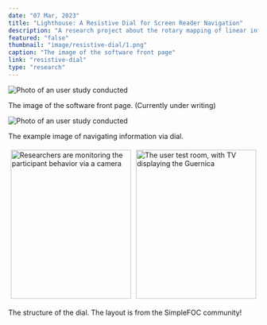 ```yaml
---
date: "07 Mar, 2023"
title: "Lighthouse: A Resistive Dial for Screen Reader Navigation"
description: "A research project about the rotary mapping of linear information for better navigation"
featured: "false"
thumbnail: "image/resistive-dial/1.png"
caption: "The image of the software front page"
link: "resistive-dial"
type: "research"
---
```


![Photo of an user study conducted](/image/resistive-dial/1.png)

The image of the software front page. (Currently under writing)

![Photo of an user study conducted](/image/resistive-dial/2.png)

The example image of navigating information via dial.

<div style="display: flex;">
    <div style="flex: 1; padding: 5px;">
        <img src="/image/resistive-dial/3.png" alt="Researchers are monitoring the participant behavior via a camera" style="width: 100%; object-fit: cover; height: 300px;">
    </div>
    <div style="flex: 1; padding: 5px;">
        <img src="/image/resistive-dial/4.png" alt="The user test room, with TV displaying the Guernica" style="width: 100%;
        object-fit: cover; height: 300px;">
    </div>
</div>

The structure of the dial. The layout is from the SimpleFOC community!
